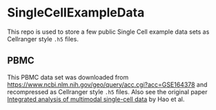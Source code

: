 # SingleCellExampleData

This repo is used to store a few public Single Cell example data sets as Cellranger style `.h5` files.

## PBMC
This PBMC data set was downloaded from https://www.ncbi.nlm.nih.gov/geo/query/acc.cgi?acc=GSE164378 and recompressed as Cellranger style `.h5` files.
Also see the original paper [Integrated analysis of multimodal single-cell data](https://www.sciencedirect.com/science/article/pii/S0092867421005833) by Hao et al.
